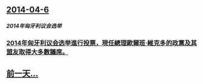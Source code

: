## [2014-04-6](/zh/news/2014/04/6/index.md)

##### 2014年匈牙利议会选举
### [ 2014年匈牙利议会选举進行投票，現任總理歐爾班·維克多的政黨及其盟友取得大多數議席。 ](/zh/news/2014/04/6/2014年匈牙利议会选举進行投票-現任總理歐爾班-維克多的政黨及其盟友取得大多數議席.md)
## [前一天...](/zh/news/2014/04/5/index.md)

